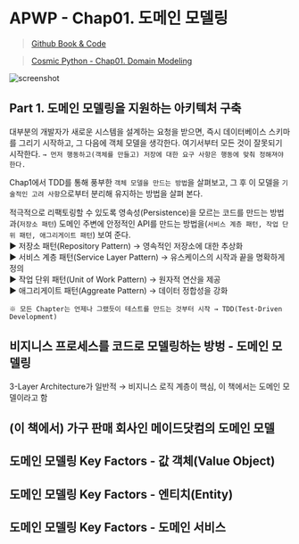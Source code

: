 # APWP - Chap01. 도메인 모델링
> [Github Book & Code](https://github.com/cosmicpython)

> [Cosmic Python - Chap01. Domain Modeling](https://www.cosmicpython.com/book/chapter_01_domain_model.html)

![screenshot](../../assets/post-img/python/apwp.png)

## Part 1. 도메인 모델링을 지원하는 아키텍처 구축
대부분의 개발자가 새로운 시스템을 설계하는 요청을 받으면, 즉시 데이터베이스 스키마를 그리기 시작하고, 그 다음에 객체 모델을 생각한다. 여기서부터 모든 것이 잘못되기 시작한다.
`→ 먼저 행동하고(객체를 만들고) 저장에 대한 요구 사항은 행동에 맞춰 정해져야 한다.`

Chap1에서 TDD를 통해 풍부한 `객체 모델을 만드는 방법`을 살펴보고, 그 후 이 모델을 `기술적인 고려 사항`으로부터 분리해 유지하는 방법을 살펴 본다.

적극적으로 리팩토링할 수 있도록 영속성(Persistence)을 모르는 코드를 만드는 방법과(`저장소 패턴`) 도메인 주변에 안정적인 API를 만드는 방법을(`서비스 계층 패턴, 작업 단위 패턴, 애그리게이트 패턴`) 보여 준다.<br>
▶ 저장소 패턴(Repository Pattern) → 영속적인 저장소에 대한 추상화<br>
▶ 서비스 계층 패턴(Service Layer Pattern) → 유스케이스의 시작과 끝을 명확하게 정의<br>
▶ 작업 단위 패턴(Unit of Work Pattern) → 원자적 연산을 제공<br>
▶ 애그리게이트 패턴(Aggreate Pattern) → 데이터 정합성을 강화<br>

`※ 모든 Chapter는 언제나 그랬듯이 테스트를 만드는 것부터 시작 → TDD(Test-Driven Development)`

## 비지니스 프로세스를 코드로 모델링하는 방벙 - 도메인 모델링
3-Layer Architecture가 일반적 → 비지니스 로직 계층이 핵심, 이 책에서는 도메인 모델이라고 함


## (이 책에서) 가구 판매 회사인 메이드닷컴의 도메인 모델


## 도메인 모델링 Key Factors - 값 객체(Value Object)


## 도메인 모델링 Key Factors - 엔티치(Entity)


## 도메인 모델링 Key Factors - 도메인 서비스
